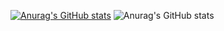 [![Anurag's GitHub stats](https://github-readme-stats.vercel.app/api?username=misaka-20002)](https://github.com/anuraghazra/github-readme-stats)
![Anurag's GitHub stats](https://github-readme-stats.vercel.app/api?username=misaka-20002&show_icons=true&theme=radical)
